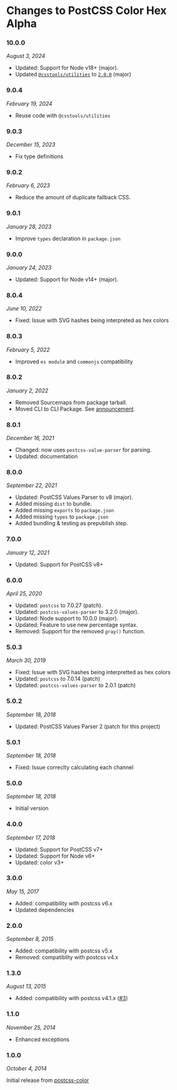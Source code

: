 # Changes to PostCSS Color Hex Alpha

### 10.0.0

_August 3, 2024_

- Updated: Support for Node v18+ (major).
- Updated [`@csstools/utilities`](https://github.com/csstools/postcss-plugins/tree/main/packages/utilities) to [`2.0.0`](https://github.com/csstools/postcss-plugins/tree/main/packages/utilities/CHANGELOG.md#200) (major)

### 9.0.4

_February 19, 2024_

- Reuse code with `@csstools/utilities`

### 9.0.3

_December 15, 2023_

- Fix type definitions

### 9.0.2

_February 6, 2023_

- Reduce the amount of duplicate fallback CSS.

### 9.0.1

_January 28, 2023_

- Improve `types` declaration in `package.json`

### 9.0.0

_January 24, 2023_

- Updated: Support for Node v14+ (major).

### 8.0.4

_June 10, 2022_

- Fixed: Issue with SVG hashes being interpreted as hex colors

### 8.0.3

_February 5, 2022_

- Improved `es module` and `commonjs` compatibility

### 8.0.2

_January 2, 2022_

- Removed Sourcemaps from package tarball.
- Moved CLI to CLI Package. See [announcement](https://github.com/csstools/postcss-plugins/discussions/121).

### 8.0.1

_December 16, 2021_

- Changed: now uses `postcss-value-parser` for parsing.
- Updated: documentation

### 8.0.0

_September 22, 2021_

- Updated: PostCSS Values Parser to v8 (major).
- Added missing `dist` to bundle.
- Added missing `exports` to `package.json`
- Added missing `types` to `package.json`
- Added bundling & testing as prepublish step.

### 7.0.0

_January 12, 2021_

- Updated: Support for PostCSS v8+

### 6.0.0

_April 25, 2020_

- Updated: `postcss` to 7.0.27 (patch).
- Updated: `postcss-values-parser` to 3.2.0 (major).
- Updated: Node support to 10.0.0 (major).
- Updated: Feature to use new percentage syntax.
- Removed: Support for the removed `gray()` function.

### 5.0.3

_March 30, 2019_

- Fixed: Issue with SVG hashes being interpretted as hex colors
- Updated: `postcss` to 7.0.14 (patch)
- Updated: `postcss-values-parser` to 2.0.1 (patch)

### 5.0.2

_September 18, 2018_

- Updated: PostCSS Values Parser 2 (patch for this project)

### 5.0.1

_September 18, 2018_

- Fixed: Issue correclty calculating each channel

### 5.0.0

_September 18, 2018_

- Initial version

### 4.0.0

_September 17, 2018_

- Updated: Support for PostCSS v7+
- Updated: Support for Node v6+
- Updated: color v3+

### 3.0.0

_May 15, 2017_

- Added: compatibility with postcss v6.x
- Updated dependencies

### 2.0.0

_September 8, 2015_

- Added: compatibility with postcss v5.x
- Removed: compatiblity with postcss v4.x

### 1.3.0

_August 13, 2015_

- Added: compatibility with postcss v4.1.x
([#3](https://github.com/postcss/postcss-color-hex-alpha/pull/3))

### 1.1.0

_November 25, 2014_

- Enhanced exceptions

### 1.0.0

_October 4, 2014_

Initial release from [postcss-color](https://github.com/postcss/postcss-color)
